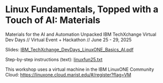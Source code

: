 # Linux Fundamentals, Topped with a Touch of AI: Materials
Materials for the AI and Automation Unpacked IBM TechXchange Virtual Dev Days
// Virtual Event + Hackathon
// June 25 - 29, 2025

Slides: [IBM_TechXchange_DevDays_LinuxONE_Basics_AI.pdf](IBM_TechXchange_DevDays_LinuxONE_Basics_AI.pdf)

Step-by-step instructions (text): [linuxfun25.txt](linuxfun25.txt)

This workshop uses a virtual machine in the IBM LinuxONE Community Cloud: https://linuxone.cloud.marist.edu/#/register?flag=VM
